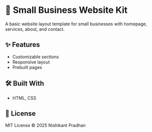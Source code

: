 # 🏢 Small Business Website Kit

A basic website layout template for small businesses with homepage, services, about, and contact.

## ✨ Features
- Customizable sections
- Responsive layout
- Prebuilt pages

## 🛠️ Built With
- HTML, CSS

## 📄 License
MIT License © 2025 Nishikant Pradhan

